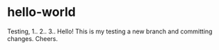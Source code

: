 # hello-world
Testing, 1.. 2.. 3..
Hello! This is my testing a new branch and committing changes. Cheers. 
